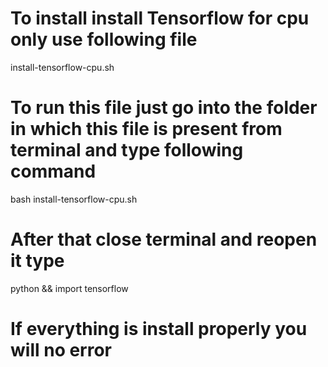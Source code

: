 # To install install Tensorflow for cpu only use following file

install-tensorflow-cpu.sh

# To run this file just go into the folder in which this file is present from terminal and type following command
bash install-tensorflow-cpu.sh

# After that close terminal and reopen it type
python
&&
import tensorflow
# If everything is install properly you will no error
